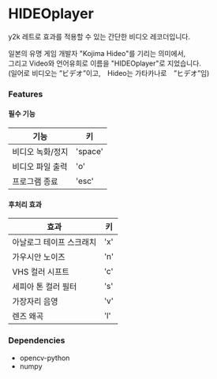 # HIDEOplayer
y2k 레트로 효과를 적용할 수 있는 간단한 비디오 레코더입니다.

일본의 유명 게임 개발자 "Kojima Hideo"를 기리는 의미에서,  
그리고 Video와 언어유희로 이름을 "HIDEOplayer"로 지었습니다.  
(일어로 비디오는 ”ビデオ”이고,　Hideo는 가타카나로　”ヒデオ”임)

### Features

#### 필수 기능
| 기능             | 키       |
|------------------|----------|
| 비디오 녹화/정지 | 'space'  |
| 비디오 파일 출력 | 'o'      |
| 프로그램 종료    | 'esc'    |

#### 후처리 효과
| 효과                    | 키  |
|-------------------------|-----|
| 아날로그 테이프 스크래치 | 'x' |
| 가우시안 노이즈         | 'n' |
| VHS 컬러 시프트        | 'c' |
| 세피아 톤 컬러 필터    | 's' |
| 가장자리 음영           | 'v' |
| 렌즈 왜곡              | 'l' |

### Dependencies
- opencv-python
- numpy
